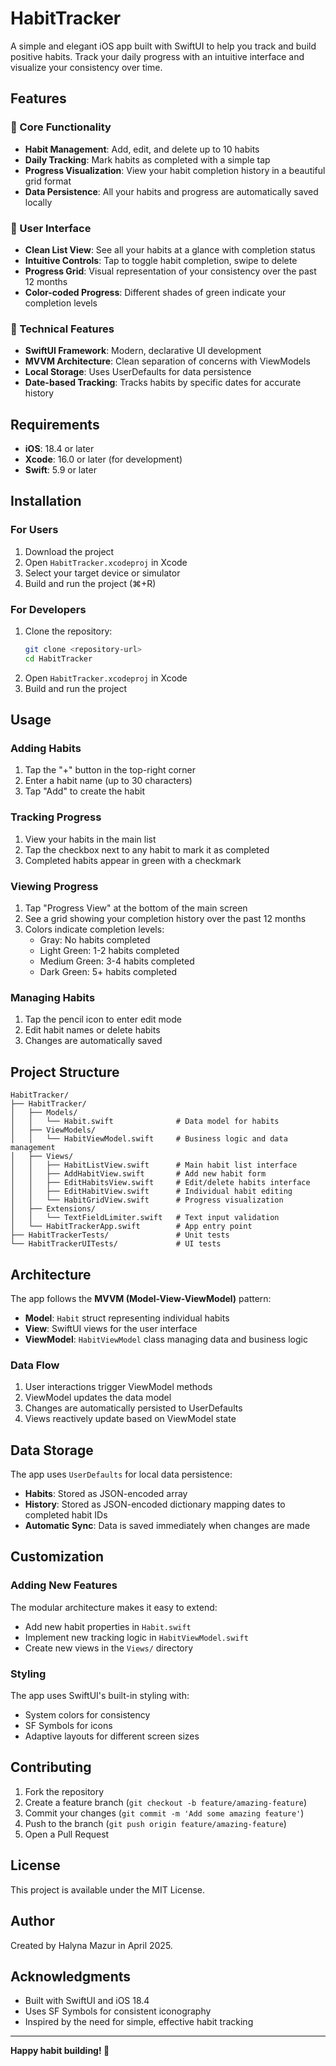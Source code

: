 # HabitTracker

A simple and elegant iOS app built with SwiftUI to help you track and build positive habits. Track your daily progress with an intuitive interface and visualize your consistency over time.

## Features

### 🎯 Core Functionality
- **Habit Management**: Add, edit, and delete up to 10 habits
- **Daily Tracking**: Mark habits as completed with a simple tap
- **Progress Visualization**: View your habit completion history in a beautiful grid format
- **Data Persistence**: All your habits and progress are automatically saved locally

### 📱 User Interface
- **Clean List View**: See all your habits at a glance with completion status
- **Intuitive Controls**: Tap to toggle habit completion, swipe to delete
- **Progress Grid**: Visual representation of your consistency over the past 12 months
- **Color-coded Progress**: Different shades of green indicate your completion levels

### 🔧 Technical Features
- **SwiftUI Framework**: Modern, declarative UI development
- **MVVM Architecture**: Clean separation of concerns with ViewModels
- **Local Storage**: Uses UserDefaults for data persistence
- **Date-based Tracking**: Tracks habits by specific dates for accurate history

## Requirements

- **iOS**: 18.4 or later
- **Xcode**: 16.0 or later (for development)
- **Swift**: 5.9 or later

## Installation

### For Users
1. Download the project
2. Open `HabitTracker.xcodeproj` in Xcode
3. Select your target device or simulator
4. Build and run the project (⌘+R)

### For Developers
1. Clone the repository:
   ```bash
   git clone <repository-url>
   cd HabitTracker
   ```
2. Open `HabitTracker.xcodeproj` in Xcode
3. Build and run the project

## Usage

### Adding Habits
1. Tap the "+" button in the top-right corner
2. Enter a habit name (up to 30 characters)
3. Tap "Add" to create the habit

### Tracking Progress
1. View your habits in the main list
2. Tap the checkbox next to any habit to mark it as completed
3. Completed habits appear in green with a checkmark

### Viewing Progress
1. Tap "Progress View" at the bottom of the main screen
2. See a grid showing your completion history over the past 12 months
3. Colors indicate completion levels:
   - Gray: No habits completed
   - Light Green: 1-2 habits completed
   - Medium Green: 3-4 habits completed
   - Dark Green: 5+ habits completed

### Managing Habits
1. Tap the pencil icon to enter edit mode
2. Edit habit names or delete habits
3. Changes are automatically saved

## Project Structure

```
HabitTracker/
├── HabitTracker/
│   ├── Models/
│   │   └── Habit.swift              # Data model for habits
│   ├── ViewModels/
│   │   └── HabitViewModel.swift     # Business logic and data management
│   ├── Views/
│   │   ├── HabitListView.swift      # Main habit list interface
│   │   ├── AddHabitView.swift       # Add new habit form
│   │   ├── EditHabitsView.swift     # Edit/delete habits interface
│   │   ├── EditHabitView.swift      # Individual habit editing
│   │   └── HabitGridView.swift      # Progress visualization
│   ├── Extensions/
│   │   └── TextFieldLimiter.swift   # Text input validation
│   └── HabitTrackerApp.swift        # App entry point
├── HabitTrackerTests/               # Unit tests
└── HabitTrackerUITests/             # UI tests
```

## Architecture

The app follows the **MVVM (Model-View-ViewModel)** pattern:

- **Model**: `Habit` struct representing individual habits
- **View**: SwiftUI views for the user interface
- **ViewModel**: `HabitViewModel` class managing data and business logic

### Data Flow
1. User interactions trigger ViewModel methods
2. ViewModel updates the data model
3. Changes are automatically persisted to UserDefaults
4. Views reactively update based on ViewModel state

## Data Storage

The app uses `UserDefaults` for local data persistence:
- **Habits**: Stored as JSON-encoded array
- **History**: Stored as JSON-encoded dictionary mapping dates to completed habit IDs
- **Automatic Sync**: Data is saved immediately when changes are made

## Customization

### Adding New Features
The modular architecture makes it easy to extend:
- Add new habit properties in `Habit.swift`
- Implement new tracking logic in `HabitViewModel.swift`
- Create new views in the `Views/` directory

### Styling
The app uses SwiftUI's built-in styling with:
- System colors for consistency
- SF Symbols for icons
- Adaptive layouts for different screen sizes

## Contributing

1. Fork the repository
2. Create a feature branch (`git checkout -b feature/amazing-feature`)
3. Commit your changes (`git commit -m 'Add some amazing feature'`)
4. Push to the branch (`git push origin feature/amazing-feature`)
5. Open a Pull Request

## License

This project is available under the MIT License.

## Author

Created by Halyna Mazur in April 2025.

## Acknowledgments

- Built with SwiftUI and iOS 18.4
- Uses SF Symbols for consistent iconography
- Inspired by the need for simple, effective habit tracking

---

**Happy habit building! 🎯**
